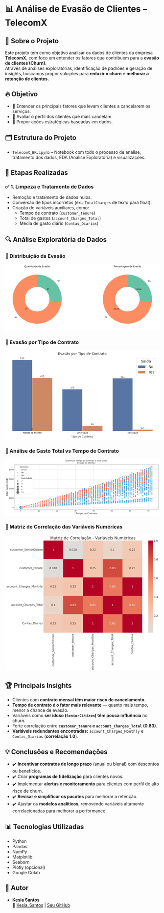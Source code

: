 # 📊 Análise de Evasão de Clientes – TelecomX

<h2> 🧠 Sobre o Projeto </h2>

Este projeto tem como objetivo analisar os dados de clientes da empresa **TelecomX**, com foco em entender os fatores que contribuem para a **evasão de clientes (Churn)**.  
Através de análises exploratórias, identificação de padrões e geração de insights, buscamos propor soluções para **reduzir o churn** e **melhorar a retenção de clientes**.

<h2> 🔥 Objetivo </h2>

- 📌 Entender os principais fatores que levam clientes a cancelarem os serviços.
- 📌 Avaliar o perfil dos clientes que mais cancelam.
- 📌 Propor ações estratégicas baseadas em dados.

<h2> 🗂️ Estrutura do Projeto </h2>

- `TelecomX_BR.ipynb` – Notebook com todo o processo de análise, tratamento dos dados, EDA (Análise Exploratória) e visualizações.

<h2> 🧽 Etapas Realizadas </h2>

<h3> ✅ 1. Limpeza e Tratamento de Dados </h3>

- Remoção e tratamento de dados nulos.
- Conversão de tipos incorretos (ex.: `TotalCharges` de texto para float).
- Criação de variáveis auxiliares, como:
  - Tempo de contrato (`customer_tenure`)
  - Total de gastos (`account_Charges_Total`)
  - Média de gasto diário (`Contas_Diarias`)

<h2> 🔍 Análise Exploratória de Dados </h2>

<h3> 🔸 Distribuição da Evasão </h3>

![Image](Imagem/Geral_.png)

<h3> 🔸 Evasão por Tipo de Contrato </h3>

![Image](Imagem/contratos.png)

<h3> 🔸 Análise de Gasto Total vs Tempo de Contrato </h3>

![Image](Imagem/dispersao_tempo_contrato_gasto.png)

<h3> 🔸 Matriz de Correlação das Variáveis Numéricas </h3>

![Image](Imagem/matriz_correlacao.png)

<h2> 🏆 Principais Insights </h2>

- Clientes com **contrato mensal têm maior risco de cancelamento**.
- **Tempo de contrato é o fator mais relevante** — quanto mais tempo, menor a chance de evasão.
- Variáveis como **ser idoso (`SeniorCitizen`) têm pouca influência** no churn.
- Forte correlação entre **`customer_tenure` e `account_Charges_Total` (0.83)**.
- **Variáveis redundantes encontradas:** `account_Charges_Monthly` e `Contas_Diarias` (**correlação 1.0**).

<h2> 💡 Conclusões e Recomendações </h2>

- ✔️ **Incentivar contratos de longo prazo** (anual ou bienal) com descontos ou benefícios.
- ✔️ Criar **programas de fidelização** para clientes novos.
- ✔️ Implementar **alertas e monitoramento** para clientes com perfil de alto risco de churn.
- ✔️ **Revisar e simplificar os pacotes** para melhorar a retenção.
- ✔️ Ajustar os **modelos analíticos**, removendo variáveis altamente correlacionadas para melhorar a performance.

<h2> 📊 Tecnologias Utilizadas </h2>

- Python
- Pandas
- NumPy
- Matplotlib
- Seaborn
- Plotly (opcional)
- Google Colab

<h2> 👤 Autor </h2>

- **Kesia Santos**  
🔗 [Kesia_Santos](https://www.linkedin.com/in/kesia-karine-santos/) | [Seu GitHub](https://github.com/Kesia-Santos-Cortez)
